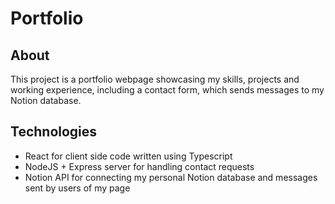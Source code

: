 # Portfolio

## About

This project is a portfolio webpage showcasing my skills, projects and working experience, including a contact form, which sends messages to my Notion database.

## Technologies

* React for client side code written using Typescript
* NodeJS + Express server for handling contact requests
* Notion API for connecting my personal Notion database and messages sent by users of my page